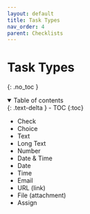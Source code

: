 ```yaml
---
layout: default
title: Task Types
nav_order: 4
parent: Checklists
---
```

# Task Types
{: .no_toc }

<details open markdown="block">
  <summary>
    Table of contents
  </summary>
  {: .text-delta }
- TOC
{:toc}
</details>

* Check
* Choice
* Text
* Long Text
* Number
* Date & Time
* Date
* Time
* Email
* URL (link)
* File (attachment)
* Assign